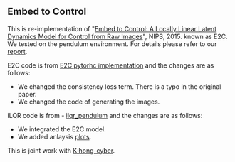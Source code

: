 ## Embed to Control

This is re-implementation of "[Embed to Control: A Locally Linear Latent Dynamics Model for Control from Raw Images](https://arxiv.org/abs/1506.07365)", NIPS, 2015.
known as E2C. We tested on the pendulum environment. For details please refer to our [report](./report.pdf). 


E2C code is from [E2C pytorhc implementation](https://github.com/tung-nd/E2C-pytorch) and the changes are as follows:

- We changed the consistency loss term. There is a typo in the original paper.
- We changed the code of generating the images.

iLQR code is from - [ilqr_pendulum](https://github.com/ipab-rad/ilqr_pendulum) and the changes are as follows:

- We integrated the E2C model.
- We added anlaysis [plots](./evaluate_saved_model.ipynb).

This is joint work with [Kihong-cyber](https://github.com/Kihong-cyber).

